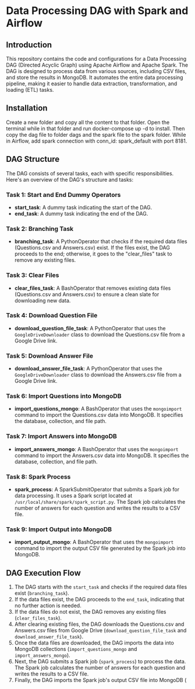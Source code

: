 # Data Processing DAG with Spark and Airflow

## Introduction

This repository contains the code and configurations for a Data Processing DAG (Directed Acyclic Graph) using Apache Airflow and Apache Spark. The DAG is designed to process data from various sources, including CSV files, and store the results in MongoDB. It automates the entire data processing pipeline, making it easier to handle data extraction, transformation, and loading (ETL) tasks.

## Installation

Create a new folder and copy all the content to that folder. Open the terminal while in that folder and run docker-compose up -d to install. Then copy the dag file to folder dags and the spark file to the spark folder. While in Airflow, add spark connection with conn_id: spark_default with port 8181.

## DAG Structure

The DAG consists of several tasks, each with specific responsibilities. Here's an overview of the DAG's structure and tasks:

### Task 1: Start and End Dummy Operators

- **start_task**: A dummy task indicating the start of the DAG.
- **end_task**: A dummy task indicating the end of the DAG.

### Task 2: Branching Task

- **branching_task**: A PythonOperator that checks if the required data files (Questions.csv and Answers.csv) exist. If the files exist, the DAG proceeds to the end; otherwise, it goes to the "clear_files" task to remove any existing files.

### Task 3: Clear Files

- **clear_files_task**: A BashOperator that removes existing data files (Questions.csv and Answers.csv) to ensure a clean slate for downloading new data.

### Task 4: Download Question File

- **download_question_file_task**: A PythonOperator that uses the `GoogleDriveDownloader` class to download the Questions.csv file from a Google Drive link.

### Task 5: Download Answer File

- **download_answer_file_task**: A PythonOperator that uses the `GoogleDriveDownloader` class to download the Answers.csv file from a Google Drive link.

### Task 6: Import Questions into MongoDB

- **import_questions_mongo**: A BashOperator that uses the `mongoimport` command to import the Questions.csv data into MongoDB. It specifies the database, collection, and file path.

### Task 7: Import Answers into MongoDB

- **import_answers_mongo**: A BashOperator that uses the `mongoimport` command to import the Answers.csv data into MongoDB. It specifies the database, collection, and file path.

### Task 8: Spark Process

- **spark_process**: A SparkSubmitOperator that submits a Spark job for data processing. It uses a Spark script located at `/usr/local/share/spark/spark_script.py`. The Spark job calculates the number of answers for each question and writes the results to a CSV file.

### Task 9: Import Output into MongoDB

- **import_output_mongo**: A BashOperator that uses the `mongoimport` command to import the output CSV file generated by the Spark job into MongoDB.

## DAG Execution Flow

1. The DAG starts with the `start_task` and checks if the required data files exist (`branching_task`).
2. If the data files exist, the DAG proceeds to the `end_task`, indicating that no further action is needed.
3. If the data files do not exist, the DAG removes any existing files (`clear_files_task`).
4. After clearing existing files, the DAG downloads the Questions.csv and Answers.csv files from Google Drive (`download_question_file_task` and `download_answer_file_task`).
5. Once the data files are downloaded, the DAG imports the data into MongoDB collections (`import_questions_mongo` and `import_answers_mongo`).
6. Next, the DAG submits a Spark job (`spark_process`) to process the data. The Spark job calculates the number of answers for each question and writes the results to a CSV file.
7. Finally, the DAG imports the Spark job's output CSV file into MongoDB (
